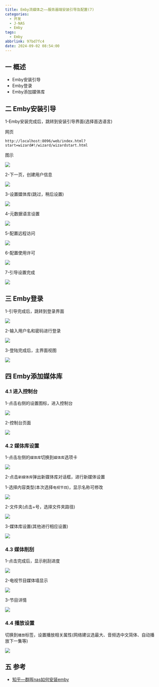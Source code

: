 ```yaml
---
title: Emby流媒体之——服务器端安装引导及配置(7)
categories:
  - 开发
  - J-NAS
  - Emby
tags:
  - Emby
abbrlink: 97bd7fc4
date: 2024-09-02 08:54:00
---
```

## 一 概述

* Emby安装引导
* Emby登录
* Emby添加媒体库

<!--more-->

## 二 Emby安装引导

1-Emby安装完成后，跳转到安装引导界面(选择首选语言)

网页

```
http://localhost:8096/web/index.html?start=wizard#!/wizard/wizardstart.html
```

图示

![][1]

2-下一页，创建用户信息

![][2]

3-设置媒体库(跳过，稍后设置)

![][3]

4-元数据语言设置

![][4]

5-配置远程访问

![][5]

6-配置使用许可

![][6]

7-引导设置完成

![][7]

## 三 Emby登录

1-引导完成后，跳转到登录界面

![][8]

2-输入用户名和密码进行登录

![][9]

3-登陆完成后，主界面视图

![][10]

## 四 Emby添加媒体库

### 4.1 进入控制台

1-点击右侧的设置图标，进入控制台

![][11]

2-控制台页面

![][12]

### 4.2 媒体库设置

1-点击左侧的`媒体库`切换到`媒体库`选项卡

![][13]

2-点击`新媒体库`弹出新媒体库对话框，进行新媒体设置

1-选择内容类型(本次选择`电视节目`)，显示名称可修改

![][14]

2-文件夹(点击+号，选择文件夹路径)

![][15]

3-媒体库设置(其他进行相应设置)

![][16]

### 4.3 媒体削刮

1-点击完成后，显示削刮进度

![][17]

2-电视节目媒体墙显示

![][18]

3-节目详情

![][19]

### 4.4 播放设置

切换到`播放`标签，设置播放相关属性(网络建议选最大、音频选中文简体、自动播放下一集等)

![][20]

## 五 参考


* [知乎—群晖nas如何安装emby](https://zhuanlan.zhihu.com/p/622800596)



[1]:https://cdn.jsdelivr.net/gh/pgzxc/cdn/blog-nas/nas-emby-7-webui-start-welcome-1.png
[2]:https://cdn.jsdelivr.net/gh/pgzxc/cdn/blog-nas/nas-emby-7-webui-start-userinfo-2.png
[3]:https://cdn.jsdelivr.net/gh/pgzxc/cdn/blog-nas/nas-emby-7-webui-start-media-3.png
[4]:https://cdn.jsdelivr.net/gh/pgzxc/cdn/blog-nas/nas-emby-7-webui-start-metadata-4.png
[5]:https://cdn.jsdelivr.net/gh/pgzxc/cdn/blog-nas/nas-emby-7-webui-start-remote-5.png
[6]:https://cdn.jsdelivr.net/gh/pgzxc/cdn/blog-nas/nas-emby-7-webui-start-agree-6.png
[7]:https://cdn.jsdelivr.net/gh/pgzxc/cdn/blog-nas/nas-emby-7-webui-start-finish-7.png
[8]:https://cdn.jsdelivr.net/gh/pgzxc/cdn/blog-nas/nas-emby-7-webui-login-8.png
[9]:https://cdn.jsdelivr.net/gh/pgzxc/cdn/blog-nas/nas-emby-7-webui-login-info-9.png
[10]:https://cdn.jsdelivr.net/gh/pgzxc/cdn/blog-nas/nas-emby-7-webui-home-10.png
[11]:https://cdn.jsdelivr.net/gh/pgzxc/cdn/blog-nas/nas-emby-7-webui-setting-11.png
[12]:https://cdn.jsdelivr.net/gh/pgzxc/cdn/blog-nas/nas-emby-7-webui-console-12.png
[13]:https://cdn.jsdelivr.net/gh/pgzxc/cdn/blog-nas/nas-emby-7-webui-media-select-13.png
[14]:https://cdn.jsdelivr.net/gh/pgzxc/cdn/blog-nas/nas-emby-7-webui-media-category-14.png
[15]:https://cdn.jsdelivr.net/gh/pgzxc/cdn/blog-nas/nas-emby-7-webui-media-folder-15.png
[16]:https://cdn.jsdelivr.net/gh/pgzxc/cdn/blog-nas/nas-emby-7-webui-media-setting-16.png
[17]:https://cdn.jsdelivr.net/gh/pgzxc/cdn/blog-nas/nas-emby-7-webui-media-progreee-17.png
[18]:https://cdn.jsdelivr.net/gh/pgzxc/cdn/blog-nas/nas-emby-7-webui-media-tv-18.png
[19]:https://cdn.jsdelivr.net/gh/pgzxc/cdn/blog-nas/nas-emby-7-webui-media-detail-19.png
[20]:https://cdn.jsdelivr.net/gh/pgzxc/cdn/blog-nas/nas-emby-7-webui-media-mps-20.png